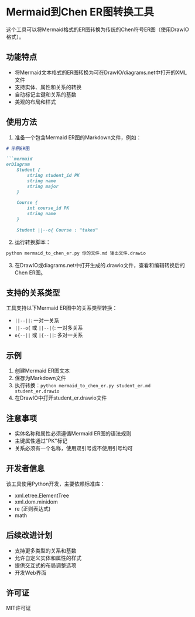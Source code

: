 # Mermaid到Chen ER图转换工具

这个工具可以将Mermaid格式的ER图转换为传统的Chen符号ER图（使用DrawIO格式）。

## 功能特点

- 将Mermaid文本格式的ER图转换为可在DrawIO/diagrams.net中打开的XML文件
- 支持实体、属性和关系的转换
- 自动标记主键和关系的基数
- 美观的布局和样式

## 使用方法

1. 准备一个包含Mermaid ER图的Markdown文件，例如：

```markdown
# 示例ER图

```mermaid
erDiagram
    Student {
        string student_id PK
        string name
        string major
    }
    
    Course {
        int course_id PK
        string name
    }
    
    Student ||--o{ Course : "takes"
```

2. 运行转换脚本：

```bash
python mermaid_to_chen_er.py 你的文件.md 输出文件.drawio
```

3. 在DrawIO或diagrams.net中打开生成的.drawio文件，查看和编辑转换后的Chen ER图。

## 支持的关系类型

工具支持以下Mermaid ER图中的关系类型转换：

- `||--||`: 一对一关系
- `||--o{` 或 `||--|{`: 一对多关系
- `o{--||` 或 `|{--||`: 多对一关系

## 示例

1. 创建Mermaid ER图文本
2. 保存为Markdown文件
3. 执行转换：`python mermaid_to_chen_er.py student_er.md student_er.drawio`
4. 在DrawIO中打开student_er.drawio文件

## 注意事项

- 实体名称和属性必须遵循Mermaid ER图的语法规则
- 主键属性通过"PK"标记
- 关系必须有一个名称，使用双引号或不使用引号均可

## 开发者信息

该工具使用Python开发，主要依赖标准库：
- xml.etree.ElementTree
- xml.dom.minidom
- re (正则表达式)
- math

## 后续改进计划

- 支持更多类型的关系和基数
- 允许自定义实体和属性的样式
- 提供交互式的布局调整选项
- 开发Web界面

## 许可证

MIT许可证 